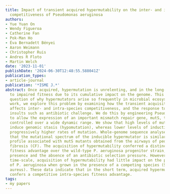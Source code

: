 ```yaml
---
title: Impact of transient acquired hypermutability on the inter- and intra-species
  competitiveness of Pseudomonas aeruginosa
authors:
- Yue Yuan On
- Wendy Figueroa
- Catherine Fan
- Pok-Man Ho
- Éva Bernadett Bényei
- Aaron Weimann
- Christopher Ruis
- Andres R Floto
- Martin Welch
date: '2023-11-01'
publishDate: '2024-06-30T12:48:55.588041Z'
publication_types:
- article-journal
publication: '*ISME J.*'
abstract: Once acquired, hypermutation is unrelenting, and in the long-term, leads
  to impaired fitness due to its cumulative impact on the genome. This raises the
  question of why hypermutators arise so frequently in microbial ecosystems. In this
  work, we explore this problem by examining how the transient acquisition of hypermutability
  affects inter- and intra-species competitiveness, and the response to environmental
  insults such as antibiotic challenge. We do this by engineering Pseudomonas aeruginosa
  to allow the expression of an important mismatch repair gene, mutS, to be experimentally
  controlled over a wide dynamic range. We show that high levels of mutS expression
  induce genomic stasis (hypomutation), whereas lower levels of induction lead to
  progressively higher rates of mutation. Whole-genome sequence analyses confirmed
  that the mutational spectrum of the inducible hypermutator is similar to the distinctive
  profile associated with mutS mutants obtained from the airways of people with cystic
  fibrosis (CF). The acquisition of hypermutability conferred a distinct temporal
  fitness advantage over the wild-type P. aeruginosa progenitor strain, in both the
  presence and the absence of an antibiotic selection pressure. However, over a similar
  time-scale, acquisition of hypermutability had little impact on the population dynamics
  of P. aeruginosa when grown in the presence of a competing species (Staphylococcus
  aureus). These data indicate that in the short term, acquired hypermutability primarily
  confers a competitive intra-species fitness advantage.
tags:
- my papers
---
```

